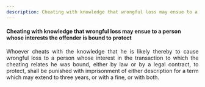 ```yaml
---
description: Cheating with knowledge that wrongful loss may ensue to a person whose interests the offender is bound to protect
---
```


#### Cheating with knowledge that wrongful loss may ensue to a person whose interests the offender is bound to protect
<div style="text-align: justify">

Whoever cheats with the knowledge that he is likely thereby to cause wrongful loss to a person whose interest in the transaction to which the cheating relates he was bound, either by law or by a legal contract, to protect, shall be punished with imprisonment of either description for a term which may extend to three years, or with a fine, or with both.

</div>
